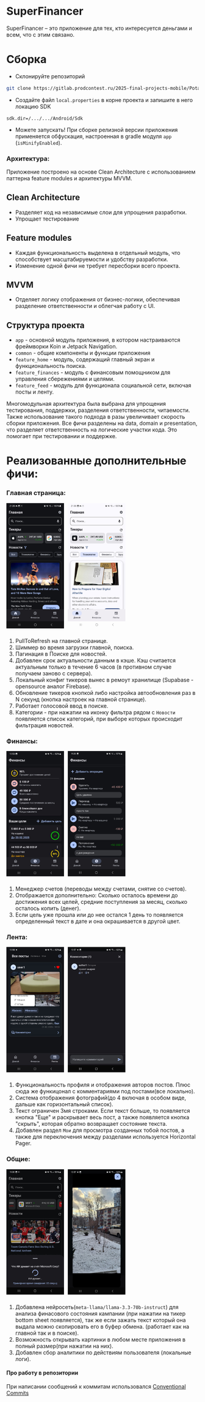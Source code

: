 # SuperFinancer
SuperFinancer – это приложение для тех, кто интересуется деньгами и всем, что с этим связано.

# Сборка

- Склонируйте репозиторий

```bash
git clone https://gitlab.prodcontest.ru/2025-final-projects-mobile/PotaninPM.git
```
- Создайте файл `local.properties` в корне проекта и запишите в него локацию SDK

```properties
sdk.dir=/.../.../Android/Sdk
```

- Можете запускать!
При сборке релизной версии приложения применяется обфускация, настроенная в gradle модуля `app` (`isMinifyEnabled`).

### Архитектура:

Приложение построено на основе Clean Architecture с использованием паттерна feature modules и архитектуры MVVM.

## Clean Architecture

- Разделяет код на независимые слои для упрощения разработки.
- Упрощает тестирование

## Feature modules

- Каждая функциональность выделена в отдельный модуль, что способствует масштабируемости и удобству разработки.
- Изменение одной фичи не требует пересборки всего проекта.

## MVVM

- Отделяет логику отображения от бизнес-логики, обеспечивая разделение ответственности и облегчая работу с UI.

## Структура проекта

- `app` -  основной модуль приложения, в котором настраиваются фреймворки Koin и Jetpack Navigation.
- `common` - общие компоненты и функции приложения
- `feature_home` - модуль, содержащий главный экран и функциональность поиска.
- `feature_finances` - модуль с финансовым помощником для управления сбережениями и целями.
- `feature_feed` - модуль для функционала социальной сети, включая посты и ленту.

Многомодульная архитектура была выбрана для упрощения тестирования, поддержки, разделения ответственности, читаемости. Также использование такого подхода в разы увеличивает скорость сборки приложения. Все фичи разделены на data, domain и presentation, что разделяет ответственность на логические участки кода. Это помогает при тестировании и поддержке.

# Реализованные дополнительные фичи:

### Главная страница:
<div style="display: flex; flex-wrap: wrap;">
    <img src="screenshots/home_screen_dark.png" alt="drawing" style="width: 30%; height: auto; margin-bottom: 10px;"/>
    <img src="screenshots/home_screen_light.png" alt="drawing" style="width: 30%; height: auto; margin-bottom: 10px; margin-left: 10px"/>
</div>

1. PullToRefresh на главной странице.
2. Шиммер во время загрузки главной, поиска.
3. Пагинация в Поиске для новостей.
4. Добавлен срок актуальности данным в кэше. Кэш считается актуальным только в течение 6 часов (в противном случае получаем заново с сервера).
5. Локальный конфиг тикеров вынес в ремоут хранилище (Supabase - opensource аналог Firebase).
6. Обновление тикеров кнопкой либо настройка автообновления раз в N секунд (кнопка настроек на главной странице).
7. Работает голосовой ввод в поиске.
8. Категории - при нажатии на иконку фильтра рядом с `Новости` появляется список категорий, при выборе которых происходит фильтрация новостей.
### Финансы:
<div style="display: flex; flex-wrap: wrap;">
    <img src="screenshots/finances_stat.png" alt="drawing" style="width: 30%; height: auto; margin-bottom: 10px;"/>
    <img src="screenshots/finances_operations.png" alt="drawing" style="width: 30%; height: auto; margin-bottom: 10px; margin-left: 10px; margin-left: 10px"/>
</div>

1. Менеджер счетов (переводы между счетами, снятие со счетов).
2. Отображается дополнительно: Сколько осталось времени до достижения всех целей, средние поступления за месяц, сколько осталось копить (денег).
3. Если цель уже прошла или до нее остался 1 день то появляется определенный текст в дате и она окрашивается в другой цвет.
### Лента:
<div style="display: flex; flex-wrap: wrap;">
    <img src="screenshots/posts_main.png" alt="drawing" style="width: 30%; height: auto; margin-bottom: 10px;"/>
    <img src="screenshots/post_comments.png" alt="drawing" style="width: 30%; height: auto; margin-bottom: 10px; margin-left: 10px"/>
</div>

1. Функциональность профиля и отображения авторов постов. Плюс сюда же функицонал с комментариями под постами(все локально).
2. Система отображения фотографий(до 4 включая в особом виде, дальше как горизонтальный список).
3. Текст ограничен 3мя строками. Если текст больше, то появляется кнопка "Еще" и раскрывает весь пост, а также появляется кнопка "скрыть", которая обратно возвращает состояние текста.
4. Добавлен раздел `Мои` для просмотра созданных тобой постов, а также для переключения между разделами используется Horizontal Pager.
### Общие:
<div style="display: flex; flex-wrap: wrap;">
    <img src="screenshots/ai_thinks.png" alt="drawing" style="width: 30%; height: auto; margin-bottom: 10px;"/>
    <img src="screenshots/big_image.png" alt="drawing" style="width: 30%; height: auto; margin-bottom: 10px; margin-left: 10px"/>
</div>

1. Добавлена нейросеть(`meta-llama/llama-3.3-70b-instruct`) для анализа финасового состояния кампании (при нажатии на тикер bottom sheet появляется), так же если зажать текст который она выдала можно скопировать его в буфер обмена. (работает как на главной так и в поиске).
2. Возможность открывать картинки в любом месте приложения в полный размер(при нажатии на них).
3. Добавлен сбор аналитики по действиям пользователя (локальные логи).

#### Про работу в репозитории

При написании сообщений к коммитам использовался [Conventional Commits](https://www.conventionalcommits.org/en/v1.0.0/)
